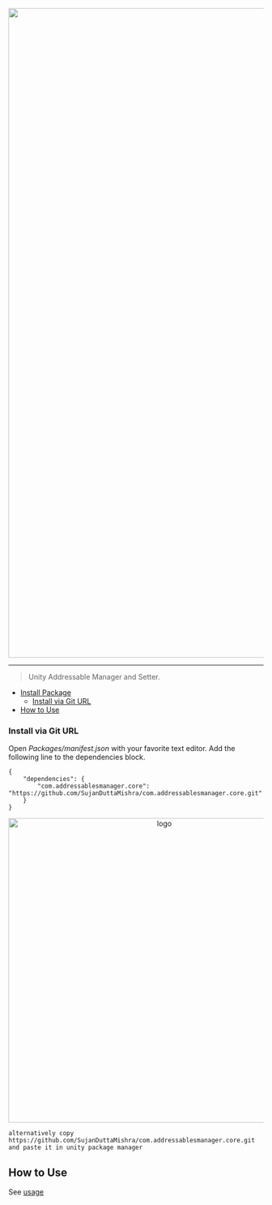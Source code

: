 
<p align="center">
  <img width="1280" src="https://raw.githubusercontent.com/SujanDuttaMishra/com.addressablesmanager.core/master/Documentation~/logo.png" alt="logo">
</p>

___
>Unity Addressable Manager and Setter.

- [Install Package](#install-package)
  - [Install via Git URL](#install-via-git-url)
- [How to Use](#how-to-use)

### Install via Git URL

Open *Packages/manifest.json* with your favorite text editor. Add the following line to the dependencies block.

    {
        "dependencies": {
            "com.addressablesmanager.core": "https://github.com/SujanDuttaMishra/com.addressablesmanager.core.git"
        }
    }
  <p align="center">
  <img width="600" src="https://raw.githubusercontent.com/SujanDuttaMishra/com.addressablesmanager.core/master/Documentation~/packagemanager.png" alt="logo">
  </p>

    alternatively copy 
    https://github.com/SujanDuttaMishra/com.addressablesmanager.core.git
    and paste it in unity package manager 



   


    

## How to Use

See [usage](https://github.com/SujanDuttaMishra/com.addressablesmanager.core/wiki)
